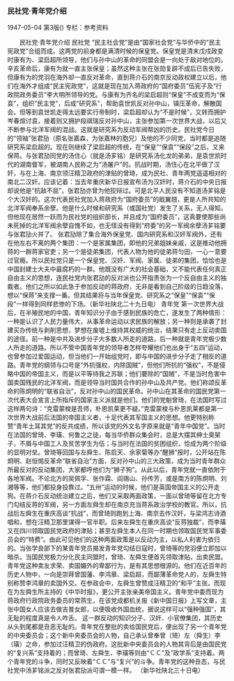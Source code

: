 ### 民社党·青年党介绍

1947-05-04
第3版()
专栏：参考资料

　　民社党·青年党介绍
    民社党
    “民主社会党”是由“国家社会党”与华侨中的“民主宪政党”合组而成。这两党的前身都是满清时候的保皇党。保皇党是清末戊戍政变时康有为、梁启超所领导，他们与孙中山的革命的同盟会是一向处于敌对地位的。辛亥革命后，康有为就一直主张保皇；虽然这种主张在张勋复辟不成后已告失败，但康有为的党羽在海外却一直反对革命，直到蒋介石的南京反动政权建立以后，他们在海外才组成“民主宪政党”，这就是现在加入蒋政府的“国府委员”伍宪子及“行政院政务委员”李大明所领导的党。与康有为齐名的梁启超则“保皇”不成变而为“保袁”，组织“民主党”，后成“研究系”，帮助袁世凯反对孙中山，镇压革命，解散国会。但等到袁世凯走得太远要实行帝制时，梁启超却认为“不是时候”，又转而拥护岑春煊讨袁，接着则又拥护段祺瑞反对孙中山，主张参加第一次世界大战，以后又不断参与北洋军阀的混战。这就是研究系为反动军阀帮凶的历史。民社党今日的“领袖”张君劢（原名张嘉森，为张嘉林的胞兄）及他的不少同党，当时都是追随研究系梁启超的。现在则继续了梁启超的传统，在“保皇”“保袁”“保段”之后，又来保蒋。与张君劢同党的汤住心（就是汤芗铭）是研究系汤化龙的弟弟，是袁世凯时代的湖南督军，被湖南人民称之为“汤屠户”的。抗战时期，汤住心在北平做了汉奸，与在上海、南京领汪精卫政府的津贴的曾琦，成为民社、青年两党遥遥相对的南北二汉奸。应该记着：当去年重庆新华日报宣布汤为汉奸时，蒋介石的中央日报却说他是“抗敌不屈”，张君劢亦曾为他狡辩过。可是北平人民没有不知道汤芗铭是个大汉奸的。这次代表民社党加入蒋政府为“国府委员”的戢翼翘，更是人所共知的北洋军阀奉系余孽。他是什么时候和研究系（或国社党）发生了关系，无人得知。但他现在居然一跃而为民社党的组织部长，并且成为“国府委员”，这真要使那些尚未死掉的北洋军阀余孽自愧不如，也无怪没有得到“府委”的另一军阀余孽汤芗铭要与张君劢火并了。
    张君劢除了集合海外保皇党、国内研究系和汉奸军阀外，还有在他左右不离的两个集团：一个是家属集团，即他的兄弟姐妹亲戚，这是推动他拥蒋的一群蒋家官吏；另一个是徒弟集团，代表人物为他的徒弟蒋匀田，一心一意要过官瘾。所以民社党只是一个保皇党、汉奸、军阀、家属、徒弟的集团，恰恰也是中国封建士大夫中最腐朽的一群。他既没有广大的社会基础，又不能代表任何真正自由主义的思想，连民社党内张君劢的反对派也公开指责张为一个反自由主义的独裁者。他们之所以如此急于参加反动的蒋政府，无非是看到自己阶级的日趋没落，想以“保蒋”来支撑一番。但其结果将与当年保皇党、研究系之“保皇”“保袁”“保段”一样得到同样悲惨的下场。（新华社陕北二十九日电）
    青年党
    第一次世界大战后，在半殖民地的中国，青年知识分子由于感到民族的危亡，遂发生了两种情形：一种是认识了人民力量伟大，从事革命运动以求民族的解放；另一种则是承袭了封建买办传统与剥削思想，梦想在废墟上维持其权威的统治，结果只有走上反动卖国的途径。前一种是中共及进步分子大多数人所走的道路，后一种就是青年党极少数人所走的道路。所以不管中国青年党的领导者怎样夸耀他们也出身于“五四”运动，也曾参加过爱国运动，但当他们一开始组党时，即与中国的进步分子走了相反的道路。青年党的纲领与口号是“外抗强权，内除国贼”，但他们所抗的“强权”，不是侵略中国的帝国主义，而是以平等待我之苏联；他们要除的“国贼”，不是当时危害中国卖国残民的北洋军阀，而是领导当时国共合作的孙中山及共产党。他们称颂反革命的陈炯明的“联省自治”，反对孙中山的国民革命。孙中山在其革命的国民党第一次代表大会宣言上所指斥的国家主义派就是他们。他们的党魁曾琦，在法国时写过这样两句诗：“克雷蒙梭是吾师，朴恩凯莱更不疑。”克雷蒙梭与朴恩凯莱都是第一次世界大战前后法国的帝国主义者，十足代表其军国主义的思想。他更特别称赞“青年土耳其党”的反共成绩，所以该党的外文名字原来就是“青年中国党”。当时在法国的曾琦、李璜、何鲁之之徒，每当华侨群众集会时，总是大摆其绅士臭架子，不屑与中国工人及贫苦学生为伍；与当时在法国的贫困组织，恰成为两个阶级的显明对垒。曾琦等回国与左舜生、陈启天、余家菊等办“醒狮”报时，公开站在陈炯明、赵恒惕反革命“联省自治”方面，反对孙中山的三大政策，成为当时青年群众所最反对的反动集团，大家都呼他们为“狮子狗”。从此以后，青年党就一直依附于各地军阀。不论北方的吴佩孚、张作霖、阎锡山、孙传芳，或是南方的陈炯明、刘湘等等，他们都投身投靠过。“五卅”运动的时候，他们是英国帝国主义的公开走狗。在蒋介石反动统治建立之后，他们又采取两面政策，一面以曾琦等留在北方专门勾结反蒋的军阀，另一方面左舜生却在南京充当蒋系政治学校的教官。所以，抗战后左舜生在重庆高谈“抗战”，而曾琦则跑到上海、南京去作汉奸，与梁鸿志诗酒唱和，想在汪精卫那里谋得一官半职。后来左舜生在重庆高谈“反蒋独裁”，而李璜又在四川领取国民党政府的津贴；甚至左舜生本人在同一时期也领取国民党军事委员会的“特费”。由此可见他们的这种两面政策是以反动为主，以私人利害为依归的。当张学良部下的某青年党员揭发青年党勾结日寇时，曾琦等的党羽便立即加以暗杀。当国民党极力分化民主同盟时，曾琦、左舜生便首先领取津贴，出卖民盟。
    青年党这种卖友求荣、卖国媚外的卑鄙行为，是有其思想根源的。他们在近百年的历史人物中，一向是崇拜曾国藩、李鸿章、梁启超，而鄙薄革命党人的，左舜生特别称赞李鸿章的卖国外交。在参政会中，左舜生曾赞成汪精卫的“和平”主张。而现在为左舜生所主持的《中华时报》，更公开主张亲美帝国主义。青年党中委而现为蒋政府行政院政务委员的常燕生，在该党成都机关报《新中国日报》上写文章，主张中国女人应该去做吉普女郎，以便吸收外国血统，据说这样可以“强种强国”，其无耻的程度真是令人咋舌。
    这一群反动的知识分子、汉奸、小官僚集团，其历史从头到尾都是丑恶无耻的。青年党在整批的卖给国民党后，便出现了另一个青年党的中央委员会；这个新中央委员会的人物，自己承认曾奉曾（琦）左（舜生）李（璜）之命，参加过汪精卫的伪政府。这批新中央委员会的人物其背后是由国民党的“复兴系”支持着的；而曾琦、左舜生、李璜等则由“ＣＣ”及“政学系”支持着。两个青年党的斗争，同时又反映着“ＣＣ”与“复兴”的斗争。青年党的这种丑态，与民社党中汤芗铭派之反对张君劢派可谓一模一样。
                （新华社陕北三十日电）
